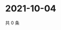 # 2021-10-04

共 0 条

<!-- BEGIN -->
<!-- 最后更新时间 Mon Oct 04 2021 16:22:01 GMT+0800 (China Standard Time) -->

<!-- END -->
